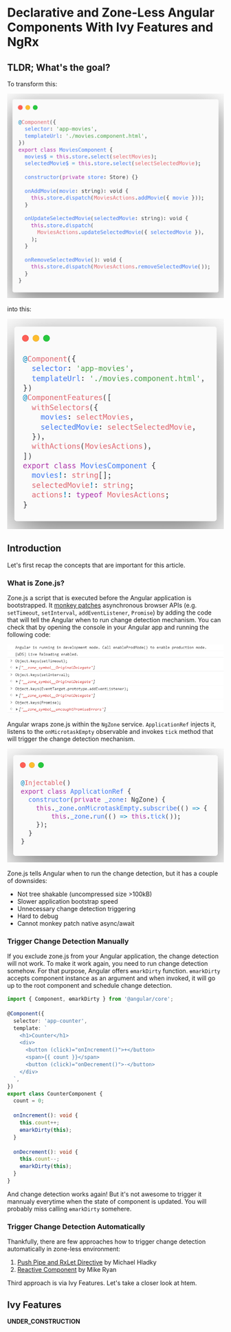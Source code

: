 # Declarative and Zone-Less Angular Components With Ivy Features and NgRx

## TLDR; What's the goal?

To transform this:

<img src="./images/movies-component-before.png" alt="movies-component-before" width="550" />

into this:

<img src="./images/movies-component-after.png" alt="movies-component-after" width="550" />

## Introduction

Let's first recap the concepts that are important for this article.

### What is Zone.js?

Zone.js a script that is executed before the Angular application is bootstrapped. It
<a href="https://www.audero.it/blog/2016/12/05/monkey-patching-javascript/#what-is-monkey-patching" target="_blank">monkey patches</a>
asynchronous browser APIs (e.g. `setTimeout`, `setInterval`, `addEventListener`, `Promise`) by adding the code that will tell the Angular when
to run change detection mechanism. You can check that by opening the console in your Angular app and running the following code:

![zone-js-monkey-patching](./images/zone-js-monkey-patching.PNG)

Angular wraps zone.js within the `NgZone` service. `ApplicationRef` injects it, listens to the `onMicrotaskEmpty` observable and invokes
`tick` method that will trigger the change detection mechanism.

<img src="./images/application-ref-tick.png" alt="application-ref-tick" width="550" />

Zone.js tells Angular when to run the change detection, but it has a couple of downsides:

- Not tree shakable (uncompressed size >100kB)
- Slower application bootstrap speed
- Unnecessary change detection triggering
- Hard to debug
- Cannot monkey patch native async/await

### Trigger Change Detection Manually

If you exclude zone.js from your Angular application, the change detection will not work.
To make it work again, you need to run change detection somehow. For that purpose, Angular offers `ɵmarkDirty` function.
`ɵmarkDirty` accepts component instance as an argument and when invoked, it will go up to the root component and schedule
change detection.

```typescript
import { Component, ɵmarkDirty } from '@angular/core';

@Component({
  selector: 'app-counter',
  template: `
    <h1>Counter</h1>
    <div>
      <button (click)="onIncrement()">+</button>
      <span>{{ count }}</span>
      <button (click)="onDecrement()">-</button>
    </div>
  `,
})
export class CounterComponent {
  count = 0;

  onIncrement(): void {
    this.count++;
    ɵmarkDirty(this);
  }

  onDecrement(): void {
    this.count--;
    ɵmarkDirty(this);
  }
}
```

And change detection works again! But it's not awesome to trigger it mannualy everytime when the state of component is updated.
You will probably miss calling `ɵmarkDirty` somehere.

### Trigger Change Detection Automatically

Thankfully, there are few approaches how to trigger change detection automatically in zone-less environment:

1) [Push Pipe and RxLet Directive](https://youtu.be/wwx_KB49p3g) by Michael Hladky
2) [Reactive Component](https://youtu.be/rz-rcaGXhGk) by Mike Ryan

Third approach is via Ivy Features. Let's take a closer look at htem.

## Ivy Features

**UNDER_CONSTRUCTION**
